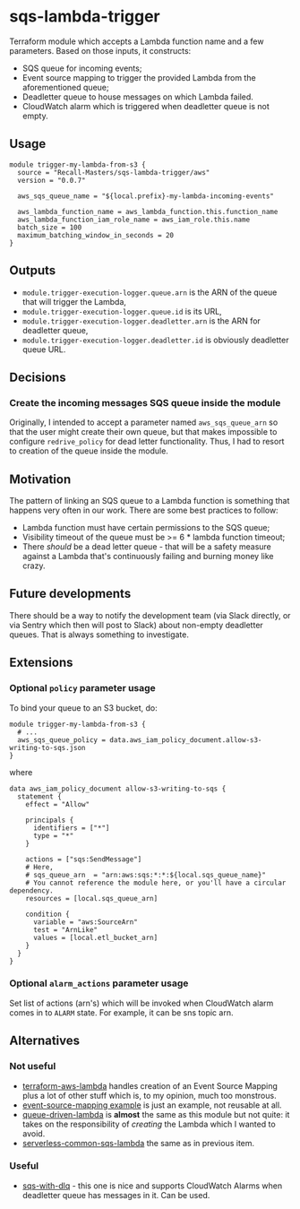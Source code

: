 # sqs-lambda-trigger

Terraform module which accepts a Lambda function name and a few parameters. Based on those inputs, it constructs:

- SQS queue for incoming events;
- Event source mapping to trigger the provided Lambda from the aforementioned queue;
- Deadletter queue to house messages on which Lambda failed.
- CloudWatch alarm which is triggered when deadletter queue is not empty.
## Usage

```hcl
module trigger-my-lambda-from-s3 {
  source = "Recall-Masters/sqs-lambda-trigger/aws"
  version = "0.0.7"

  aws_sqs_queue_name = "${local.prefix}-my-lambda-incoming-events"

  aws_lambda_function_name = aws_lambda_function.this.function_name
  aws_lambda_function_iam_role_name = aws_iam_role.this.name
  batch_size = 100
  maximum_batching_window_in_seconds = 20
}
```

## Outputs

- `module.trigger-execution-logger.queue.arn` is the ARN of the queue that will trigger the Lambda,
- `module.trigger-execution-logger.queue.id` is its URL,
- `module.trigger-execution-logger.deadletter.arn` is the ARN for deadletter queue,
- `module.trigger-execution-logger.deadletter.id` is obviously deadletter queue URL.

## Decisions

### Create the incoming messages SQS queue inside the module

Originally, I intended to accept a parameter named `aws_sqs_queue_arn` so that the user might create their own queue, but that makes impossible to configure `redrive_policy` for dead letter functionality. Thus, I had to resort to creation of the queue inside the module.


## Motivation

The pattern of linking an SQS queue to a Lambda function is something that happens very often in our work. There are some best practices to follow:

- Lambda function must have certain permissions to the SQS queue;
- Visibility timeout of the queue must be >= 6 * lambda function timeout;
- There *should* be a dead letter queue - that will be a safety measure against a Lambda that's continuously failing and burning money like crazy.

## Future developments

There should be a way to notify the development team (via Slack directly, or via Sentry which then will post to Slack) about non-empty deadletter queues. That is always something to investigate.


## Extensions

### Optional `policy` parameter usage

To bind your queue to an S3 bucket, do:

```hcl
module trigger-my-lambda-from-s3 {
  # ...
  aws_sqs_queue_policy = data.aws_iam_policy_document.allow-s3-writing-to-sqs.json
}
```

where

```hcl
data aws_iam_policy_document allow-s3-writing-to-sqs {
  statement {
    effect = "Allow"

    principals {
      identifiers = ["*"]
      type = "*"
    }

    actions = ["sqs:SendMessage"]
    # Here,
    # sqs_queue_arn  = "arn:aws:sqs:*:*:${local.sqs_queue_name}"
    # You cannot reference the module here, or you'll have a circular dependency.
    resources = [local.sqs_queue_arn]

    condition {
      variable = "aws:SourceArn"
      test = "ArnLike"
      values = [local.etl_bucket_arn]
    }
  }
}
```

### Optional `alarm_actions` parameter usage

Set list of actions (arn's) which will be invoked when CloudWatch alarm comes in to `ALARM` state.
For example, it can be sns topic arn.

## Alternatives

### Not useful

- [terraform-aws-lambda](https://github.com/terraform-aws-modules/terraform-aws-lambda) handles creation of an Event Source Mapping plus a lot of other stuff which is, to my opinion, much too monstrous.
- [event-source-mapping example](https://github.com/terraform-aws-modules/terraform-aws-lambda/blob/v1.47.0/examples/event-source-mapping/main.tf) is just an example, not reusable at all.
- [queue-driven-lambda](https://registry.terraform.io/modules/bmd/queue-driven-lambda/aws/latest) is **almost** the same as this module but not quite: it takes on the responsibility of *creating* the Lambda which I wanted to avoid.
- [serverless-common-sqs-lambda](https://registry.terraform.io/modules/vladcar/serverless-common-sqs-lambda/aws/latest?tab=inputs) the same as in previous item.

### Useful

- [sqs-with-dlq](https://registry.terraform.io/modules/damacus/sqs-with-dlq/aws/latest?tab=inputs) - this one is nice and supports CloudWatch Alarms when deadletter queue has messages in it. Can be used. 
